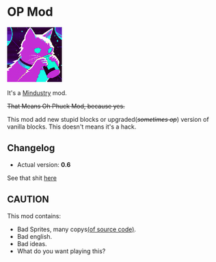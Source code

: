 # OP Mod
![Logo](icon.png)

It's a [Mindustry](https://mindustrygame.github.io) mod.

~~That Means Oh Phuck Mod, because yes.~~

This mod add new stupid blocks or upgraded(_~~sometimes op~~_) version of vanilla blocks. This doesn't means it's a hack.

## Changelog

- Actual version: **0.6**

See that shit [here](Changelog.md)

## CAUTION

This mod contains:

- Bad Sprites, many copys[(of source code)](https://github.com/Anuken/Mindustry/blob/master/core/assets-raw/sprites/).
- Bad english.
- Bad ideas.
- What do you want playing this?

